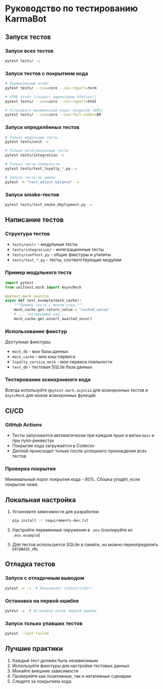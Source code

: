 # Руководство по тестированию KarmaBot

## Запуск тестов

### Запуск всех тестов
```bash
pytest tests/ -v
```

### Запуск тестов с покрытием кода
```bash
# Терминальный отчёт
pytest tests/ --cov=core --cov-report=term

# HTML отчёт (создаст директорию htmlcov/)
pytest tests/ --cov=core --cov-report=html

# Установите минимальный порог покрытия (80%)
pytest tests/ --cov=core --cov-fail-under=80
```

### Запуск определённых тестов
```bash
# Только модульные тесты
pytest tests/unit -v

# Только интеграционные тесты
pytest tests/integration -v

# Только тесты лояльности
pytest tests/test_loyalty_*.py -v

# Запуск теста по имени
pytest -k "test_adjust_balance" -v
```

### Запуск smoke-тестов
```bash
pytest tests/test_smoke_deployment.py -v
```

## Написание тестов

### Структура тестов
- `tests/unit/` - модульные тесты
- `tests/integration/` - интеграционные тесты
- `tests/conftest.py` - общие фикстуры и утилиты
- `tests/test_*.py` - тесты, соответствующие модулям

### Пример модульного теста
```python
import pytest
from unittest.mock import AsyncMock

@pytest.mark.asyncio
async def test_example(mock_cache):
    """Пример теста с моком кэша."""
    mock_cache.get.return_value = "cached_value"
    # ... тестируемый код ...
    mock_cache.get.assert_awaited_once()
```

### Использование фикстур
Доступные фикстуры:
- `mock_db` - мок базы данных
- `mock_cache` - мок кэш-сервиса
- `loyalty_service_mock` - мок сервиса лояльности
- `test_db` - тестовая SQLite база данных

### Тестирование асинхронного кода
Всегда используйте `@pytest.mark.asyncio` для асинхронных тестов и `AsyncMock` для моков асинхронных функций.

## CI/CD

### GitHub Actions
- Тесты запускаются автоматически при каждом пуше в ветки `main` и при пулл-реквестах
- Покрытие кода загружается в Codecov
- Деплой происходит только после успешного прохождения всех тестов

### Проверка покрытия
Минимальный порог покрытия кода - 80%. Сборка упадёт, если покрытие ниже.

## Локальная настройка
1. Установите зависимости для разработки:
   ```bash
   pip install -r requirements-dev.txt
   ```

2. Настройте переменные окружения в `.env` (скопируйте из `.env.example`)

3. Для тестов используется SQLite в памяти, но можно переопределить `DATABASE_URL`

## Отладка тестов

### Запуск с отладочным выводом
```bash
pytest -v -s  # Показывает stdout/stderr
```

### Остановка на первой ошибке
```bash
pytest -x  # Остановка после первой ошибки
```

### Запуск только упавших тестов
```bash
pytest --last-failed
```

## Лучшие практики
1. Каждый тест должен быть независимым
2. Используйте фикстуры для настройки тестовых данных
3. Мокайте внешние зависимости
4. Проверяйте как позитивные, так и негативные сценарии
5. Следите за покрытием кода
